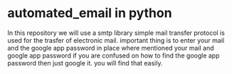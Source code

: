# automated_email in python

In this repository we will use a smtp library
simple mail transfer protocol is used for the trasfer of electronic mail.
important thing is to enter your mail and the google app password in place where mentioned your mail and google app password
if you are confused on how to find the google app password then just google it. you will find that easily.

